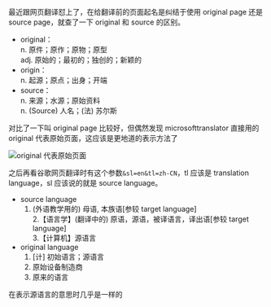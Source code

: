 最近跟网页翻译怼上了，在给翻译前的页面起名是纠结于使用 original page 还是 source page，就查了一下 original 和 source 的区别。

-   original：  
    n. 原件；原作；原物；原型  
    adj. 原始的；最初的；独创的；新颖的
-   origin：  
    n. 起源；原点；出身；开端
-   source：  
    n. 来源；水源；原始资料  
    n. (Source) 人名；(法) 苏尔斯

对比了一下叫 original page 比较好，但偶然发现 microsofttranslator 直接用的 original 代表原始页面，这应该是更地道的表示方法了

![original 代表原始页面](https://note.youdao.com/yws/api/personal/file/243F345C0EC147029569E1B2D9FEA528?method=download&shareKey=63b9c2efa37f61556c0f85156d5c4749)

之后再看谷歌网页翻译时有这个参数`&sl=en&tl=zh-CN`，tl 应该是 translation language，sl 应该说的就是 source language。

-   source language  
    1.  (外语教学用的) 母语, 本族语\[参较 target language]  
        2.【语言学】(翻译中的) 原语，源语，被译语言，译出语\[参较 target language]  
        3.【计算机】源语言
-   original language  
    1.  \[计] 初始语言；源语言  
    2.  原始设备制造商  
    3.  原来的语言  

在表示源语言的意思时几乎是一样的

